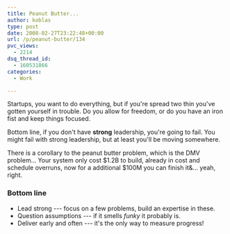 ```yaml
---
title: Peanut Butter...
author: koblas
type: post
date: 2008-02-27T23:22:48+00:00
url: /p/peanut-butter/134
pvc_views:
  - 2214
dsq_thread_id:
  - 160531866
categories:
  - Work

---
```

Startups, you want to do everything, but if you're spread two thin you've gotten yourself in trouble. Do you allow for freedom, or do you have an iron fist and keep things focused.

Bottom line, if you don't have **strong** leadership, you're going to fail. You might fail with strong leadership, but at least you'll be moving somewhere.

There is a corollary to the peanut butter problem, which is the DMV problem&#8230; Your system only cost $1.2B to build, already in cost and schedule overruns, now for a additional $100M you can finish it&... yeah, right.

### Bottom line

  * Lead strong --- focus on a few problems, build an expertise in these.
  * Question assumptions --- if it smells _funky_ it probably is.
  * Deliver early and often --- it's the only way to measure progress!
